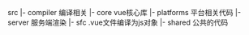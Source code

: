 src
 |- compiler 编译相关
 |- core     vue核心库
 |- platforms 平台相关代码
 |- server    服务端渲染
 |- sfc       .vue文件编译为js对象
 |- shared    公共的代码
